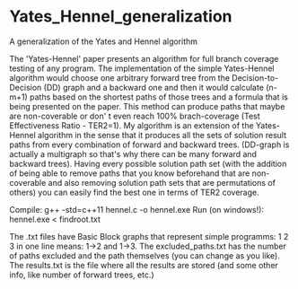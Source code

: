 # Yates_Hennel_generalization
A generalization of the Yates and Hennel algorithm

The 'Yates-Hennel' paper presents an algorithm for full branch coverage testing of any program.
The implementation of the simple Yates-Hennel algorithm would choose one arbitrary forward tree from
the Decision-to-Decision (DD) graph and a backward one and then it would calculate (n-m+1) paths based
on the shortest paths of those trees and a formula that is being presented on the paper.
This method can produce paths that maybe are non-coverable or don' t even reach 100% brach-coverage
(Test Effectiveness Ratio - TER2=1). My algorithm is an extension of the Yates-Hennel algorithm in 
the sense that it produces all the sets of solution result paths from every combination of forward and backward trees.
(DD-graph is actually a multigraph so that's why there can be many forward and backward trees).
Having every possible solution path set (with the addition of being able to remove paths that you know 
beforehand that are non-coverable and also removing solution path sets that are permutations of others)
you can easily find the best one in terms of TER2 coverage.

Compile: g++ -std=c++11 hennel.c -o hennel.exe
Run (on windows!): hennel.exe < findroot.txt

The .txt files have Basic Block graphs that represent simple programms: 1 2 3 in one line means: 1->2 and 1->3.
The excluded_paths.txt has the number of paths excluded and the path themselves (you can change as you like).
The results.txt is the file where all the results are stored (and some other info, like number of forward trees, etc.)
